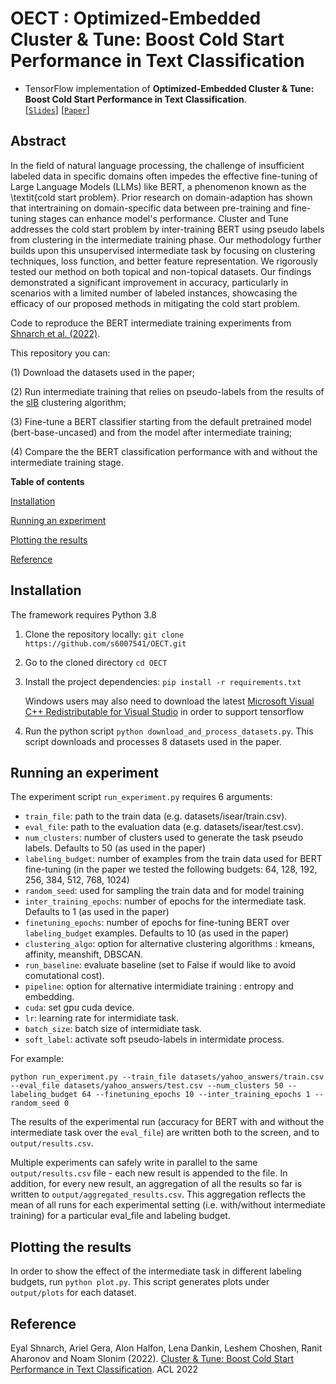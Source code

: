# OECT : Optimized-Embedded Cluster & Tune: Boost Cold Start Performance in Text Classification
* TensorFlow implementation of **Optimized-Embedded Cluster & Tune: Boost Cold Start Performance in Text Classification**.  
[[`Slides`](https://docs.google.com/presentation/d/1henm9FYfTZ6WT7xVNS0hEfOfq098JUm7_sDsC70EDzM/edit?usp=sharing)]
[[`Paper`](https://github.com/s6007541/OECT/blob/main/pdf_files/OECT.pdf)] 

## Abstract
In the field of natural language processing, the challenge of insufficient labeled data in specific domains often impedes the effective fine-tuning of Large Language Models (LLMs) like BERT, a phenomenon known as the \textit{cold start problem}. Prior research on domain-adaption has shown that intertraining on domain-specific data between pre-training and fine-tuning stages can enhance model's performance. Cluster and Tune addresses the cold start problem by inter-training BERT using pseudo labels from clustering in the intermediate training phase. Our methodology further builds upon this unsupervised intermediate task by focusing on clustering techniques, loss function, and better feature representation. We rigorously tested our method on both topical and non-topical datasets. Our findings demonstrated a significant improvement in accuracy, particularly in scenarios with a limited number of labeled instances, showcasing the efficacy of our proposed methods in mitigating the cold start problem. 

Code to reproduce the BERT intermediate training experiments from [Shnarch et al. (2022)](#reference). 

This repository you can:

(1) Download the datasets used in the paper;

(2) Run intermediate training that relies on pseudo-labels from the results of the [sIB](https://github.com/IBM/sib) clustering algorithm;

(3) Fine-tune a BERT classifier starting from the default pretrained model (bert-base-uncased) and from the model after intermediate training;

(4) Compare the the BERT classification performance with and without the intermediate training stage.


**Table of contents**

[Installation](#installation)

[Running an experiment](#running-an-experiment)

[Plotting the results](#plotting-the-results)

[Reference](#reference)

## Installation
The framework requires Python 3.8
1. Clone the repository locally: 
   `git clone https://github.com/s6007541/OECT.git`
2. Go to the cloned directory 
  `cd OECT`
4. Install the project dependencies: `pip install -r requirements.txt`

   Windows users may also need to download the latest [Microsoft Visual C++ Redistributable for Visual Studio](https://support.microsoft.com/en-us/help/2977003/the-latest-supported-visual-c-downloads) in order to support tensorflow
3. Run the python script `python download_and_process_datasets.py`.
This script downloads and processes 8 datasets used in the paper.

                         
## Running an experiment
The experiment script `run_experiment.py` requires 6 arguments: 
- `train_file`: path to the train data (e.g. datasets/isear/train.csv). 
- `eval_file`: path to the evaluation data (e.g. datasets/isear/test.csv). 
- `num_clusters`: number of clusters used to generate the task pseudo labels. Defaults to 50 (as used in the paper) 
- `labeling_budget`: number of examples from the train data used for BERT fine-tuning (in the paper we tested the following budgets: 64, 128, 192, 256, 384, 512, 768, 1024)
- `random_seed`: used for sampling the train data and for model training
- `inter_training_epochs`: number of epochs for the intermediate task. Defaults to 1 (as used in the paper)
- `finetuning_epochs`: number of epochs for fine-tuning BERT over `labeling_budget` examples. Defaults to 10 (as used in the paper)
- `clustering_algo`: option for alternative clustering algorithms : kmeans, affinity, meanshift, DBSCAN.
- `run_baseline`: evaluate baseline (set to False if would like to avoid comutational cost).
- `pipeline`: option for alternative intermidiate training : entropy and embedding. 
- `cuda`: set gpu cuda device. 
- `lr`: learning rate for intermidiate task. 
- `batch_size`: batch size of intermidiate task.
- `soft_label`: activate soft pseudo-labels in intermidate process.


For example: 

```python run_experiment.py --train_file datasets/yahoo_answers/train.csv --eval_file datasets/yahoo_answers/test.csv --num_clusters 50 --labeling_budget 64 --finetuning_epochs 10 --inter_training_epochs 1 --random_seed 0```

The results of the experimental run (accuracy for BERT with and without the intermediate task over the `eval_file`) are written both to the screen, and to `output/results.csv`. 

Multiple experiments can safely write in parallel to the same `output/results.csv` file - each new result is appended to the file. In addition, for every new result, an aggregation of all the results so far is written to `output/aggregated_results.csv`. This aggregation reflects the mean of all runs for each experimental setting (i.e. with/without intermediate training) for a particular eval_file and labeling budget.


## Plotting the results
In order to show the effect of the intermediate task in different labeling budgets, run `python plot.py`. This script generates plots under `output/plots` for each dataset.

## Reference
Eyal Shnarch, Ariel Gera, Alon Halfon, Lena Dankin, Leshem Choshen, Ranit Aharonov and Noam Slonim (2022). 
[Cluster & Tune: Boost Cold Start Performance in Text Classification](https://aclanthology.org/2022.acl-long.526/). ACL 2022
